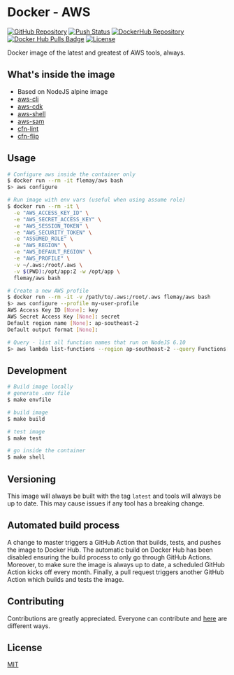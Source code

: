 # Docker - AWS

[![GitHub Repository][linkGitHubProjectRepositoryBadge]][linkGitHubProjectRepository]
[![Push Status][linkGitHubActionsProjectBadge]][linkGitHubActionsProject]
[![DockerHub Repository][linkDockerHubProjectBadge]][linkDockerHubProject]
[![Docker Hub Pulls Badge][LinkDockerHubProjectPullsBadge]][linkDockerHubProject]
[![License][linkLicenseBadge]][linkLicense]

Docker image of the latest and greatest of AWS tools, always.

## What's inside the image

- Based on NodeJS alpine image
- [aws-cli][linkAWSCLI]
- [aws-cdk][linkAWSCDK]
- [aws-shell][linkAWSShell]
- [aws-sam][linkAWSSAM]
- [cfn-lint][linkCloudFormationLinter]
- [cfn-flip][linkCloudFormationTemplateFlip]

## Usage

```bash
# Configure aws inside the container only
$ docker run --rm -it flemay/aws bash
$> aws configure

# Run image with env vars (useful when using assume role)
$ docker run --rm -it \
  -e "AWS_ACCESS_KEY_ID" \
  -e "AWS_SECRET_ACCESS_KEY" \
  -e "AWS_SESSION_TOKEN" \
  -e "AWS_SECURITY_TOKEN" \
  -e "ASSUMED_ROLE" \
  -e "AWS_REGION" \
  -e "AWS_DEFAULT_REGION" \
  -e "AWS_PROFILE" \
  -v ~/.aws:/root/.aws \
  -v $(PWD):/opt/app:Z -w /opt/app \
  flemay/aws bash

# Create a new AWS profile
$ docker run --rm -it -v /path/to/.aws:/root/.aws flemay/aws bash
$> aws configure --profile my-user-profile
AWS Access Key ID [None]: key
AWS Secret Access Key [None]: secret
Default region name [None]: ap-southeast-2
Default output format [None]:

# Query - list all function names that run on NodeJS 6.10
$> aws lambda list-functions --region ap-southeast-2 --query Functions[?Runtime=="'nodejs6.10'"].FunctionName | sort
```

## Development

```bash
# Build image locally
# generate .env file
$ make envfile

# build image
$ make build

# test image
$ make test

# go inside the container
$ make shell
```

## Versioning

This image will always be built with the tag `latest` and tools will always be up to date. This may cause issues if any tool has a breaking change.

## Automated build process

A change to master triggers a GitHub Action that builds, tests, and pushes the image to Docker Hub. The automatic build on Docker Hub has been disabled ensuring the build process to only go through GitHub Actions. Moreover, to make sure the image is always up to date, a scheduled GitHub Action kicks off every month. Finally, a pull request triggers another GitHub Action which builds and tests the image.

## Contributing

Contributions are greatly appreciated. Everyone can contribute and [here][linkContributing] are different ways.

## License

[MIT][linkLicense]


[linkContributing]: https://github.com/flemay/docker-images/blob/master/CONTRIBUTING.md
[linkLicenseBadge]: https://img.shields.io/dub/l/vibe-d.svg
[linkLicense]: https://github.com/flemay/docker-images/blob/master/LICENSE

[linkGitHubProjectRepositoryBadge]: https://img.shields.io/badge/repository-github-black.svg
[linkGitHubProjectRepository]: https://github.com/flemay/docker-images/tree/master/docker-aws
[linkGitHubActionsProjectBadge]: https://github.com/flemay/docker-images/workflows/Push-AWS/badge.svg
[linkGitHubActionsProject]: https://github.com/flemay/docker-images/actions

[linkDockerHubProjectBadge]: https://img.shields.io/badge/repository-dockerhub-blue.svg
[linkDockerHubProject]: https://hub.docker.com/r/flemay/aws
[LinkDockerHubProjectPullsBadge]: https://img.shields.io/docker/pulls/flemay/aws

[linkAWSCDK]: https://github.com/awslabs/aws-cdk
[linkAWSShell]: https://github.com/awslabs/aws-shell
[linkAWSCLI]: https://github.com/aws/aws-cli
[linkAWSSAM]: https://github.com/awslabs/serverless-application-model
[linkCloudFormationLinter]: https://github.com/aws-cloudformation/cfn-python-lint
[linkCloudFormationTemplateFlip]: https://github.com/awslabs/aws-cfn-template-flip